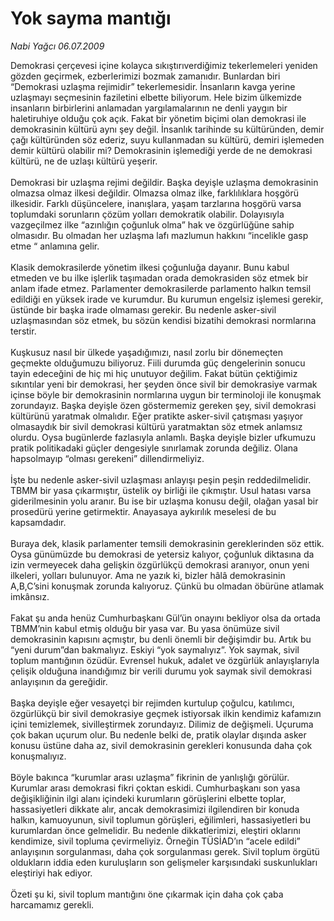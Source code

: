 # Yok sayma mantığı

*Nabi Yağcı 06.07.2009*

<div class="taraf_structure_2col_1zq">
<div class="margen_n">



 <p>Demokrasi çerçevesi içine kolayca sıkıştırıverdiğimiz tekerlemeleri yeniden gözden geçirmek, ezberlerimizi bozmak zamanıdır. Bunlardan biri “Demokrasi uzlaşma rejimidir” tekerlemesidir. İnsanların kavga yerine uzlaşmayı seçmesinin faziletini elbette biliyorum. Hele bizim ülkemizde insanların birbirlerini anlamadan yargılamalarının ne denli yaygın bir haletiruhiye olduğu çok açık. Fakat bir yönetim biçimi olan demokrasi ile demokrasinin kültürü aynı şey değil. İnsanlık tarihinde su kültüründen, demir çağı kültüründen söz ederiz, suyu kullanmadan su kültürü, demiri işlemeden demir kültürü olabilir mi? Demokrasinin işlemediği yerde de ne demokrasi kültürü, ne de uzlaşı kültürü yeşerir. <br/><br/>Demokrasi bir uzlaşma rejimi değildir. Başka deyişle uzlaşma demokrasinin olmazsa olmaz ilkesi değildir. Olmazsa olmaz ilke, farklılıklara hoşgörü ilkesidir. Farklı düşüncelere, inanışlara, yaşam tarzlarına hoşgörü varsa toplumdaki sorunların çözüm yolları demokratik olabilir. Dolayısıyla vazgeçilmez ilke “azınlığın çoğunluk olma” hak ve özgürlüğüne sahip olmasıdır. Bu olmadan her uzlaşma lafı mazlumun hakkını “incelikle gasp etme “ anlamına gelir. <br/><br/>Klasik demokrasilerde yönetim ilkesi çoğunluğa dayanır. Bunu kabul etmeden ve bu ilke işlerlik taşımadan orada demokrasiden söz etmek bir anlam ifade etmez. Parlamenter demokrasilerde parlamento halkın temsil edildiği en yüksek irade ve kurumdur. Bu kurumun engelsiz işlemesi gerekir, üstünde bir başka irade olmaması gerekir. Bu nedenle asker-sivil uzlaşmasından söz etmek, bu sözün kendisi bizatihi demokrasi normlarına terstir. <br/><br/>Kuşkusuz nasıl bir ülkede yaşadığımızı, nasıl zorlu bir dönemeçten geçmekte olduğumuzu biliyoruz. Fiili durumda güç dengelerinin sonucu tayin edeceğini de hiç mi hiç unutuyor değilim. Fakat bütün çektiğimiz sıkıntılar yeni bir demokrasi, her şeyden önce sivil bir demokrasiye varmak içinse böyle bir demokrasinin normlarına uygun bir terminoloji ile konuşmak zorundayız. Başka deyişle özen göstermemiz gereken şey, sivil demokrasi kültürünü yaratmak olmalıdır. Eğer pratikte asker-sivil çatışması yaşıyor olmasaydık bir sivil demokrasi kültürü yaratmaktan söz etmek anlamsız olurdu. Oysa bugünlerde fazlasıyla anlamlı. Başka deyişle bizler ufkumuzu pratik politikadaki güçler dengesiyle sınırlamak zorunda değiliz. Olana hapsolmayıp “olması gerekeni” dillendirmeliyiz. <br/><br/>İşte bu nedenle asker-sivil uzlaşması anlayışı peşin peşin reddedilmelidir. TBMM bir yasa çıkarmıştır, üstelik oy birliği ile çıkmıştır. Usul hatası varsa giderilmesinin yolu aranır. Bu ise bir uzlaşma konusu değil, olağan yasal bir prosedürü yerine getirmektir. Anayasaya aykırılık meselesi de bu kapsamdadır. <br/><br/>Buraya dek, klasik parlamenter temsili demokrasinin gereklerinden söz ettik. Oysa günümüzde bu demokrasi de yetersiz kalıyor, çoğunluk diktasına da izin vermeyecek daha gelişkin özgürlükçü demokrasi aranıyor, onun yeni ilkeleri, yolları bulunuyor. Ama ne yazık ki, bizler hâlâ demokrasinin A,B,C’sini konuşmak zorunda kalıyoruz. Çünkü bu olmadan öbürüne atlamak imkânsız. <br/><br/>Fakat şu anda henüz Cumhurbaşkanı Gül’ün onayını bekliyor olsa da ortada TBMM’nin kabul etmiş olduğu bir yasa var. Bu yasa önümüze sivil demokrasinin kapısını açmıştır, bu denli önemli bir değişimdir bu. Artık bu “yeni durum”dan bakmalıyız. Eskiyi “yok saymalıyız”. Yok saymak, sivil toplum mantığının özüdür. Evrensel hukuk, adalet ve özgürlük anlayışlarıyla çelişik olduğuna inandığımız bir verili durumu yok saymak sivil demokrasi anlayışının da gereğidir. <br/><br/>Başka deyişle eğer vesayetçi bir rejimden kurtulup çoğulcu, katılımcı, özgürlükçü bir sivil demokrasiye geçmek istiyorsak ilkin kendimiz kafamızın içini temizlemek, sivilleştirmek zorundayız. Dilimiz de değişmeli. Uçuruma çok bakan uçurum olur. Bu nedenle belki de, pratik olaylar dışında asker konusu üstüne daha az, sivil demokrasinin gerekleri konusunda daha çok konuşmalıyız. <br/><br/>Böyle bakınca “kurumlar arası uzlaşma” fikrinin de yanlışlığı görülür. Kurumlar arası demokrasi fikri çoktan eskidi. Cumhurbaşkanı son yasa değişikliğinin ilgi alanı içindeki kurumların görüşlerini elbette toplar, hassasiyetleri dikkate alır, ancak demokrasimizi ilgilendiren bir konuda halkın, kamuoyunun, sivil toplumun görüşleri, eğilimleri, hassasiyetleri bu kurumlardan önce gelmelidir. Bu nedenle dikkatlerimizi, eleştiri oklarını kendimize, sivil topluma çevirmeliyiz. Örneğin TÜSİAD’ın “acele edildi” anlayışının sorgulanması, daha çok sorgulanması gerek. Sivil toplum örgütü oldukların iddia eden kuruluşların son gelişmeler karşısındaki suskunlukları eleştiriyi hak ediyor. <br/><br/>Özeti şu ki, sivil toplum mantığını öne çıkarmak için daha çok çaba harcamamız gerekli.</p>
<br/>
<br/>
<br/>



<br/>


<div id="taraf_not">
</div>

</div>


</div>
